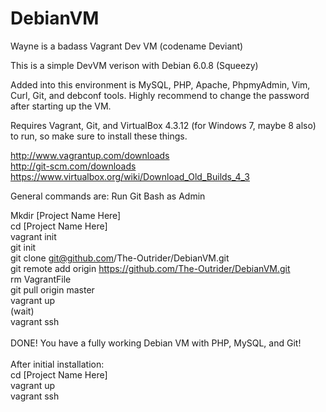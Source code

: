 DebianVM
========
Wayne is a badass
Vagrant Dev VM (codename Deviant)

This is a simple DevVM verison with Debian 6.0.8 (Squeezy)

Added into this environment is MySQL, PHP, Apache, PhpmyAdmin, Vim, Curl, Git, and debconf tools. Highly recommend to change the password after starting up the VM.

Requires Vagrant, Git, and VirtualBox 4.3.12 (for Windows 7, maybe 8 also) to run, so make sure to install these things.

http://www.vagrantup.com/downloads <br />
http://git-scm.com/downloads <br />
https://www.virtualbox.org/wiki/Download_Old_Builds_4_3 <br />

General commands are:
Run Git Bash as Admin

Mkdir [Project Name Here] <br />
cd [Project Name Here] <br />
vagrant init <br />
git init <br />
git clone git@github.com/The-Outrider/DebianVM.git <br />
git remote add origin https://github.com/The-Outrider/DebianVM.git <br />
rm VagrantFile <br />
git pull origin master <br />
vagrant up <br />
(wait) <br />
vagrant ssh <br />
<br />
DONE! You have a fully working Debian VM with PHP, MySQL, and Git! <br  />
<br  />
After initial installation: <br  />
cd [Project Name Here] <br  />
vagrant up <br  />
vagrant ssh <br  />
